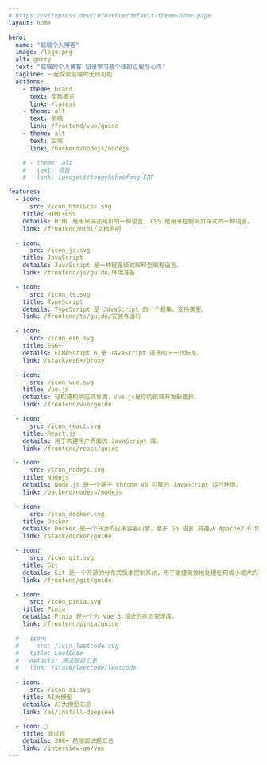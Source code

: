 ```yaml
---
# https://vitepress.dev/reference/default-theme-home-page
layout: home

hero:
  name: "前端个人博客"
  image: /logo.png
  alt: gerry
  text: "前端的个人博客 记录学习各个栈的过程与心得"
  tagline: 一起探索前端的无线可能
  actions:
    - theme: brand
      text: 全部概览
      link: /latest
    - theme: alt
      text: 前端
      link: /frontend/vue/guide
    - theme: alt
      text: 后端
      link: /backend/nodejs/nodejs

    # - theme: alt
    #   text: 项目
    #   link: /project/tongchehaofang-ERP

features:
  - icon:
      src: /icon_html&css.svg
    title: HTML+CSS
    details: HTML 是用来描述网页的一种语言, CSS 是用来控制网页样式的一种语言。
    link: /frontend/html/文档声明

  - icon:
      src: /icon_js.svg
    title: JavaScript
    details: JavaScript 是一种轻量级的解释型编程语言。
    link: /frontend/js/guide/环境准备

  - icon:
      src: /icon_ts.svg
    title: TypeScript
    details: TypeScript 是 JavaScript 的一个超集，支持类型。
    link: /frontend/ts/guide/安装与运行

  - icon:
      src: /icon_es6.svg
    title: ES6+
    details: ECMAScript 6 是 JavaScript 语言的下一代标准。
    link: /stack/es6+/proxy

  - icon:
      src: /icon_vue.svg
    title: Vue.js
    details: 轻松建构响应式界面，Vue.js是你的前端开发新选择。
    link: /frontend/vue/guide

  - icon:
      src: /icon_react.svg
    title: React.js
    details: 用于构建用户界面的 JavaScript 库。
    link: /frontend/react/guide

  - icon:
      src: /icon_nodejs.svg
    title: Nodejs
    details: Node.js 是一个基于 Chrome V8 引擎的 JavaScript 运行环境。
    link: /backend/nodejs/nodejs

  - icon:
      src: /icon_docker.svg
    title: Docker
    details: Docker 是一个开源的应用容器引擎，基于 Go 语言 并遵从 Apache2.0 协议开源。
    link: /stack/docker/guide

  - icon:
      src: /icon_git.svg
    title: Git
    details: Git 是一个开源的分布式版本控制系统，用于敏捷高效地处理任何或小或大的项目。
    link: /frontend/git/guide

  - icon:
      src: /icon_pinia.svg
    title: Pinia
    details: Pinia 是一个为 Vue 3 设计的状态管理库。
    link: /frontend/pinia/guide

  # - icon:
  #     src: /icon_leetcode.svg
  #   title: LeetCode
  #   details: 算法题目汇总
  #   link: /stack/leetcode/leetcode

  - icon:
      src: /icon_ai.svg
    title: AI大模型
    details: AI大模型汇总
    link: /ai/install-deepseek

  - icon: 📓
    title: 面试题
    details: 30k+ 前端面试题汇总
    link: /interview-qa/vue
---
```

